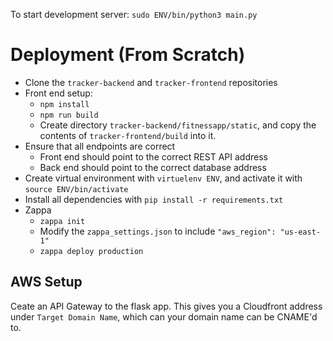 To start development server: `sudo ENV/bin/python3 main.py`

# Deployment (From Scratch)

* Clone the `tracker-backend` and `tracker-frontend` repositories
* Front end setup:
  * `npm install`
  * `npm run build`
  * Create directory `tracker-backend/fitnessapp/static`, and copy the contents of `tracker-frontend/build` into it.
* Ensure that all endpoints are correct
  * Front end should point to the correct REST API address
  * Back end should point to the correct database address
* Create virtual environment with `virtuelenv ENV`, and activate it with `source ENV/bin/activate`
* Install all dependencies with `pip install -r requirements.txt`
* Zappa
  * `zappa init`
  * Modify the `zappa_settings.json` to include `"aws_region": "us-east-1"`
  * `zappa deploy production`

## AWS Setup

Ceate an API Gateway to the flask app.
This gives you a Cloudfront address under `Target Domain Name`, which can your domain name can be CNAME'd to.

